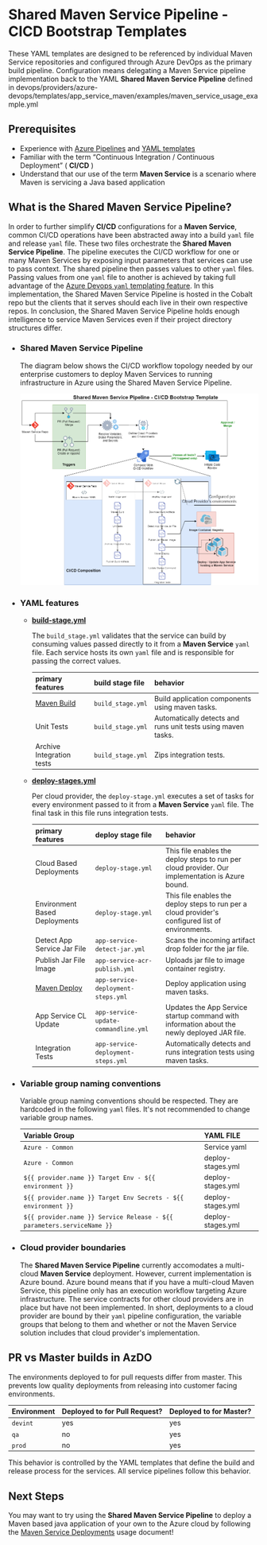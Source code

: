 # Shared Maven Service Pipeline - CICD Bootstrap Templates

These YAML templates are designed to be referenced by individual Maven Service repositories and configured through Azure DevOps as the primary build pipeline. Configuration means delegating a Maven Service pipeline implementation back to the YAML **Shared Maven Service Pipeline** defined in devops/providers/azure-devops/templates/app_service_maven/examples/maven_service_usage_example.yml

## Prerequisites

- Experience with [Azure Pipelines](https://docs.microsoft.com/en-us/azure/devops/pipelines/get-started/key-pipelines-concepts?view=azure-devops) and [YAML templates](https://docs.microsoft.com/en-us/azure/devops/pipelines/yaml-schema?view=azure-devops&tabs=schema%2Cparameter-schema)
- Familiar with the term “Continuous Integration / Continuous Deployment” ( **CI/CD** )
- Understand that our use of the term **Maven Service** is a scenario where Maven is servicing a Java based application

## What is the Shared Maven Service Pipeline?

In order to further simplify **CI/CD** configurations for a **Maven Service**, common CI/CD operations have been abstracted away into a build `yaml` file and release `yaml` file. These two files orchestrate the **Shared Maven Service Pipeline**. The pipeline executes the CI/CD workflow for one or many Maven Services by exposing input parameters that services can use to pass context. The shared pipeline then passes values to other `yaml` files. Passing values from one `yaml` file to another is achieved by taking full advantage of the [Azure Devops `yaml` templating feature](https://docs.microsoft.com/en-us/azure/devops/pipelines/yaml-schema?view=azure-devops&tabs=schema%2Cparameter-schema). In this implementation, the Shared Maven Service Pipeline is hosted in the Cobalt repo but the clients that it serves should each live in their own respective repos. In conclusion, the Shared Maven Service Pipeline holds enough intelligence to service Maven Services even if their project directory structures differ.

- ### Shared Maven Service Pipeline

    The diagram below shows the CI/CD workflow topology needed by our enterprise customers to deploy Maven Services to running infrastructure in Azure using the Shared Maven Service Pipeline.

    ![Shared Maven Service CI/CD WORKFLOW](./.images/CICD_Shared_Maven_Service_Pipeline_v1.png)

- ### YAML features

    - **[build-stage.yml](./build-stage.yml)**

        The `build_stage.yml` validates that the service can build by consuming values passed directly to it from a **Maven Service** `yaml` file. Each service hosts its own `yaml` file and is responsible for passing the correct values.

        | primary features | build stage file | behavior |
        | ---  | ---   | ---  |
        | [Maven Build](https://docs.microsoft.com/en-us/azure/devops/pipelines/tasks/build/maven?view=azure-devops) | `build_stage.yml` | Build application components using maven tasks. |
        | Unit Tests | `build_stage.yml` | Automatically detects and runs unit tests using maven tasks. |
        | Archive Integration tests | `build_stage.yml` | Zips integration tests. |

    - **[deploy-stages.yml](./deploy-stages.yml)**

        Per cloud provider, the `deploy-stage.yml` executes a set of tasks for every environment passed to it from a **Maven Service** `yaml` file. The final task in this file runs integration tests.

        | primary features | deploy stage file | behavior |
        | ---  | ---   | ---  |
        | Cloud Based Deployments | `deploy-stage.yml` | This file enables the deploy steps to run per cloud provider. Our implementation is Azure bound. |
        | Environment Based Deployments  | `deploy-stage.yml` | This file enables the deploy steps to run per a cloud provider's configured list of environments. |
        | Detect App Service Jar File | `app-service-detect-jar.yml` | Scans the incoming artifact drop folder for the jar file. |
        | Publish Jar File Image | `app-service-acr-publish.yml` | Uploads jar file to image container registry. |
        | [Maven Deploy](https://docs.microsoft.com/en-us/azure/devops/pipelines/tasks/build/maven?view=azure-devops) | `app-service-deployment-steps.yml` | Deploy application using maven tasks. |
        | App Service CL Update | `app-service-update-commandline.yml` | Updates the App Service startup command with information about the newly deployed JAR file. |
        | Integration Tests | `app-service-deployment-steps.yml` | Automatically detects and runs integration tests using maven tasks. |

- ### Variable group naming conventions

    Variable group naming conventions should be respected. They are hardcoded in the following `yaml` files. It's not recommended to change variable group names.

    | Variable Group | YAML FILE |
    | ---      | ---         |
    |  `Azure - Common` | Service yaml |
    |  `Azure - Common` | deploy-stages.yml |
    |  `${{ provider.name }} Target Env - ${{ environment }}` | deploy-stages.yml |
    |  `${{ provider.name }} Target Env Secrets - ${{ environment }}` | deploy-stages.yml |
    |  `${{ provider.name }} Service Release - ${{ parameters.serviceName }}` | deploy-stages.yml |

- ### Cloud provider boundaries

    The **Shared Maven Service Pipeline** currently accomodates a multi-cloud **Maven Service** deployment. However, current implementation is Azure bound. Azure bound means that if you have a multi-cloud Maven Service, this pipeline only has an execution workflow targeting Azure infrastructure. The service contracts for other cloud providers are in place but have not been implemented.  In short, deployments to a cloud provider are bound by their `yaml` pipeline configuration, the variable groups that belong to them and whether or not the Maven Service solution includes that cloud provider's implementation.

## PR vs Master builds in AzDO

The environments deployed to for pull requests differ from master. This prevents low quality deployments from releasing into customer facing environments.

| Environment | Deployed to for Pull Request? | Deployed to for Master? |
| --- | --- | --- |
| `devint` | yes | yes |
| `qa` | no | yes |
| `prod` | no | yes |

This behavior is controlled by the YAML templates that define the build and release process for the services. All service pipelines follow this behavior.

## Next Steps

You may want to try using the **Shared Maven Service Pipeline** to deploy a Maven based java application of your own to the Azure cloud by following the [Maven Service Deployments](./examples/service_usage.md) usage document!
